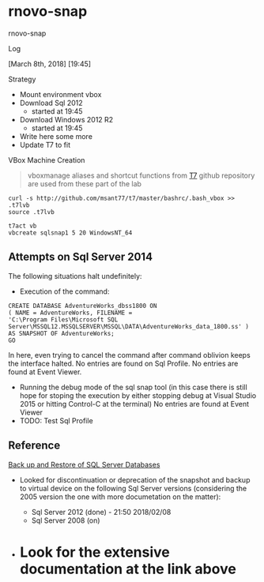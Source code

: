 # rnovo-snap
rnovo-snap

Log

[March 8th, 2018]
[19:45]

Strategy 

* Mount environment vbox 
* Download Sql 2012 
  - started at 19:45
* Download Windows 2012 R2 
  - started at 19:45
* Write here some more 
* Update T7 to fit 


VBox Machine Creation 

> vboxmanage aliases and shortcut functions from [T7](http://github.com/msant77/t7) github repository are used from these part of the lab

```
curl -s http://github.com/msant77/t7/master/bashrc/.bash_vbox >> .t7lvb
source .t7lvb

t7act vb
vbcreate sqlsnap1 5 20 WindowsNT_64
``` 





## Attempts on Sql Server 2014

The following situations halt undefinitely: 

- Execution of the command: 
```
CREATE DATABASE AdventureWorks_dbss1800 ON
( NAME = AdventureWorks, FILENAME = 
'C:\Program Files\Microsoft SQL Server\MSSQL12.MSSQLSERVER\MSSQL\DATA\AdventureWorks_data_1800.ss' )
AS SNAPSHOT OF AdventureWorks;
GO
```
In here, even trying to cancel the command after command oblivion keeps the interface halted.
No entries are found on Sql Profile. 
No entries are found at Event Viewer.

- Running the debug mode of the sql snap tool (in this case there is still hope for stoping the execution by either stopping debug at Visual Studio 2015 or hitting Control-C at the terminal)
No entries are found at Event Viewer
- TODO: Test Sql Profile



## Reference

[Back up and Restore of SQL Server Databases](https://msdn.microsoft.com/en-us/library/ms187048(v=sql.110).aspx)

- Looked for discontinuation or deprecation of the snapshot and backup to virtual device on the following Sql Server versions (considering the 2005 version the one with more documetation on the matter): 
  - Sql Server 2012 (done) - 21:50 2018/02/08
  - Sql Server 2008 (on)

- Look for the extensive documentation at the link above
  = 
